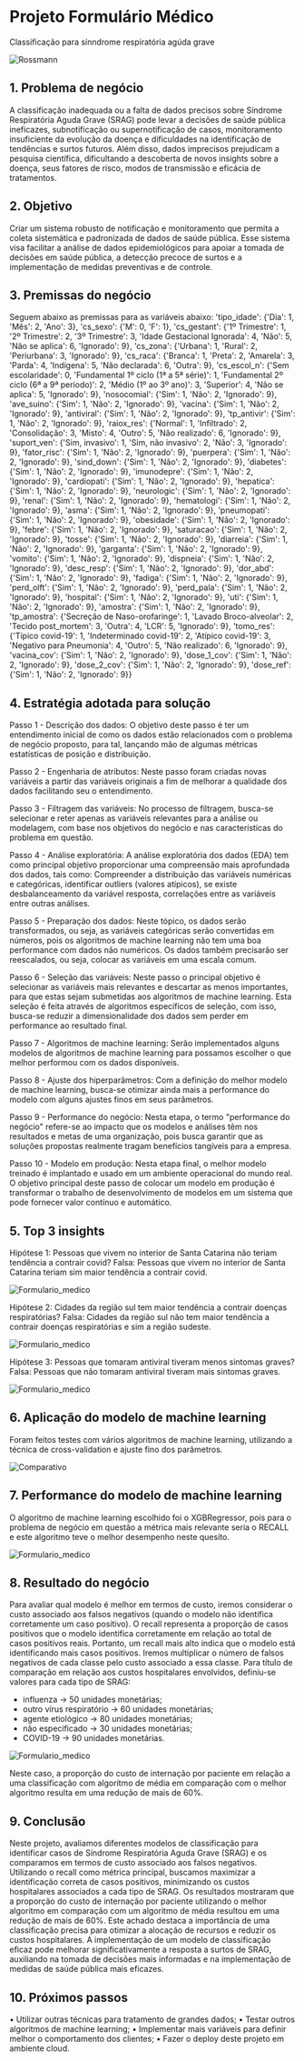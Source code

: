 # Projeto Formulário Médico

Classificação para sínndrome respiratória agúda grave

![Rossmann](img/rossmann.jpg)

## 1.	Problema de negócio
A classificação inadequada ou a falta de dados precisos sobre Síndrome Respiratória Aguda Grave (SRAG) pode levar a decisões de saúde pública ineficazes, subnotificação ou supernotificação de casos, monitoramento insuficiente da evolução da doença e dificuldades na identificação de tendências e surtos futuros. Além disso, dados imprecisos prejudicam a pesquisa científica, dificultando a descoberta de novos insights sobre a doença, seus fatores de risco, modos de transmissão e eficácia de tratamentos.

## 2.	Objetivo
Criar um sistema robusto de notificação e monitoramento que permita a coleta sistemática e padronizada de dados de saúde pública. Esse sistema visa facilitar a análise de dados epidemiológicos para apoiar a tomada de decisões em saúde pública, a detecção precoce de surtos e a implementação de medidas preventivas e de controle.

## 3.	Premissas do negócio
Seguem abaixo as premissas para as variáveis abaixo: 
'tipo_idade': {'Dia': 1, 'Mês': 2, 'Ano': 3},
'cs_sexo': {'M': 0, 'F': 1},
'cs_gestant': {'1º Trimestre': 1, '2º Trimestre': 2, '3º Trimestre': 3, 'Idade Gestacional Ignorada': 4, 'Não': 5, 'Não se aplica': 6, 'Ignorado': 9},
'cs_zona': {'Urbana': 1, 'Rural': 2, 'Periurbana': 3, 'Ignorado': 9},
'cs_raca': {'Branca': 1, 'Preta': 2, 'Amarela': 3, 'Parda': 4, 'Indígena': 5, 'Não declarada': 6, 'Outra': 9},
'cs_escol_n': {'Sem escolaridade': 0, 'Fundamental 1º ciclo (1ª a 5ª série)': 1, 'Fundamental 2º ciclo (6ª a 9ª período)': 2, 'Médio (1º ao 3º ano)': 3, 'Superior': 4, 'Não se aplica': 5, 'Ignorado': 9},
'nosocomial': {'Sim': 1, 'Não': 2, 'Ignorado': 9},
'ave_suino': {'Sim': 1, 'Não': 2, 'Ignorado': 9},
'vacina': {'Sim': 1, 'Não': 2, 'Ignorado': 9},
'antiviral': {'Sim': 1, 'Não': 2, 'Ignorado': 9},
'tp_antivir': {'Sim': 1, 'Não': 2, 'Ignorado': 9},
'raiox_res': {'Normal': 1, 'Infiltrado': 2, 'Consolidação': 3, 'Misto': 4, 'Outro': 5, 'Não realizado': 6, 'Ignorado': 9},
'suport_ven': {'Sim, invasivo': 1, 'Sim, não invasivo': 2, 'Não': 3, 'Ignorado': 9},
'fator_risc': {'Sim': 1, 'Não': 2, 'Ignorado': 9},
'puerpera': {'Sim': 1, 'Não': 2, 'Ignorado': 9},
'sind_down': {'Sim': 1, 'Não': 2, 'Ignorado': 9},
'diabetes': {'Sim': 1, 'Não': 2, 'Ignorado': 9},
'imunodepre': {'Sim': 1, 'Não': 2, 'Ignorado': 9},
'cardiopati': {'Sim': 1, 'Não': 2, 'Ignorado': 9},
'hepatica': {'Sim': 1, 'Não': 2, 'Ignorado': 9},
'neurologic': {'Sim': 1, 'Não': 2, 'Ignorado': 9},
'renal': {'Sim': 1, 'Não': 2, 'Ignorado': 9},
'hematologi': {'Sim': 1, 'Não': 2, 'Ignorado': 9},
'asma': {'Sim': 1, 'Não': 2, 'Ignorado': 9},
'pneumopati': {'Sim': 1, 'Não': 2, 'Ignorado': 9},
'obesidade': {'Sim': 1, 'Não': 2, 'Ignorado': 9},
'febre': {'Sim': 1, 'Não': 2, 'Ignorado': 9},
'saturacao': {'Sim': 1, 'Não': 2, 'Ignorado': 9},
'tosse': {'Sim': 1, 'Não': 2, 'Ignorado': 9},
'diarreia': {'Sim': 1, 'Não': 2, 'Ignorado': 9},
'garganta': {'Sim': 1, 'Não': 2, 'Ignorado': 9},
'vomito': {'Sim': 1, 'Não': 2, 'Ignorado': 9},
'dispneia': {'Sim': 1, 'Não': 2, 'Ignorado': 9},
'desc_resp': {'Sim': 1, 'Não': 2, 'Ignorado': 9},
'dor_abd': {'Sim': 1, 'Não': 2, 'Ignorado': 9},
'fadiga': {'Sim': 1, 'Não': 2, 'Ignorado': 9},
'perd_olft': {'Sim': 1, 'Não': 2, 'Ignorado': 9},
'perd_pala': {'Sim': 1, 'Não': 2, 'Ignorado': 9},
'hospital': {'Sim': 1, 'Não': 2, 'Ignorado': 9},
'uti': {'Sim': 1, 'Não': 2, 'Ignorado': 9},
'amostra': {'Sim': 1, 'Não': 2, 'Ignorado': 9},
'tp_amostra': {'Secreção de Naso-orofaringe': 1, 'Lavado Broco-alveolar': 2, 'Tecido post_mortem': 3, 'Outra': 4, 'LCR': 5, 'Ignorado': 9},
'tomo_res': {'Típico covid-19': 1, 'Indeterminado covid-19': 2, 'Atípico covid-19': 3, 'Negativo para Pneumonia': 4, 'Outro': 5, 'Não realizado': 6, 'Ignorado': 9},
'vacina_cov': {'Sim': 1, 'Não': 2, 'Ignorado': 9},
'dose_1_cov': {'Sim': 1, 'Não': 2, 'Ignorado': 9},
'dose_2_cov': {'Sim': 1, 'Não': 2, 'Ignorado': 9},
'dose_ref': {'Sim': 1, 'Não': 2, 'Ignorado': 9}}

## 4.	Estratégia adotada para solução

Passo 1 - Descrição dos dados: O objetivo deste passo é ter um entendimento inicial de como os dados estão relacionados com o problema de negócio proposto, para tal, lançando mão de algumas métricas estatísticas de posição e distribuição.

Passo 2 - Engenharia de atributos: Neste passo foram criadas novas variáveis a partir das variáveis originais a fim de melhorar a qualidade dos dados facilitando seu o entendimento.

Passo 3 - Filtragem das variáveis: No processo de filtragem, busca-se selecionar e reter apenas as variáveis relevantes para a análise ou modelagem, com base nos objetivos do negócio e nas características do problema em questão.
 
Passo 4 - Análise exploratória: A análise exploratória dos dados (EDA) tem como principal objetivo proporcionar uma compreensão mais aprofundada dos dados, tais como: Compreender a distribuição das variáveis numéricas e categóricas, identificar outliers (valores atípicos), se existe desbalanceamento da variável resposta, correlações entre as variáveis entre outras análises.

Passo 5 - Preparação dos dados: Neste tópico, os dados serão transformados, ou seja, as variáveis categóricas serão convertidas em números, pois os algoritmos de machine learning não tem uma boa performance com dados não numéricos. Os dados também precisarão ser reescalados, ou seja, colocar as variáveis em uma escala comum.
 
Passo 6 - Seleção das variáveis: Neste passo o principal objetivo é selecionar as variáveis mais relevantes e descartar as menos importantes, para que estas sejam submetidas aos algoritmos de machine learning. Esta seleção é feita através de algoritmos específicos de seleção, com isso, busca-se reduzir a dimensionalidade dos dados sem perder em performance ao resultado final.

Passo 7 - Algoritmos de machine learning: Serão implementados alguns modelos de algoritmos de machine learning para possamos escolher o que melhor performou com os dados disponíveis.
 
Passo 8 - Ajuste dos hiperparâmetros: Com a definição do melhor modelo de machine learning, busca-se otimizar ainda mais a performance do modelo com alguns ajustes finos em seus parâmetros.

Passo 9 - Performance do negócio: Nesta etapa, o termo "performance do negócio" refere-se ao impacto que os modelos e análises têm nos resultados e metas de uma organização, pois busca garantir que as soluções propostas realmente tragam benefícios tangíveis para a empresa.

Passo 10 - Modelo em produção: Nesta etapa final, o melhor modelo treinado é implantado e usado em um ambiente operacional do mundo real. O objetivo principal deste passo de colocar um modelo em produção é transformar o trabalho de desenvolvimento de modelos em um sistema que pode fornecer valor contínuo e automático.

## 5.	Top 3 insights
Hipótese 1: Pessoas que vivem no interior de Santa Catarina não teriam tendência a contrair covid?
Falsa: Pessoas que vivem no interior de Santa Catarina teriam sim maior tendência a contrair covid.

![Formulario_medico](img/grafico_hipotese_1.JPG)

Hipótese 2: Cidades da região sul tem maior tendência a contrair doenças respiratórias?
Falsa: Cidades da região sul não tem maior tendência a contrair doenças respiratórias e sim a região sudeste.

![Formulario_medico](img/grafico_hipotese_2.JPG)

Hipótese 3: Pessoas que tomaram antiviral tiveram menos sintomas graves?
Falsa: Pessoas que não tomaram antiviral tiveram mais sintomas graves.

![Formulario_medico](img/grafico_hipotese_3.JPG)

## 6.	Aplicação do modelo de machine learning
Foram feitos testes com vários algoritmos de machine learning, utilizando a técnica de cross-validation e ajuste fino dos parâmetros.

![Comparativo](img/comparativo_algoritmos.JPG)

## 7.	Performance do modelo de machine learning
O algoritmo de machine learning escolhido foi o XGBRegressor, pois para o problema de negócio em questão a métrica mais relevante seria o RECALL e este algoritmo teve o melhor desempenho neste quesito.
 
![Formulario_medico](img/melhor_algoritmo.JPG)

## 8.	Resultado do negócio
Para avaliar qual modelo é melhor em termos de custo, iremos considerar o custo associado aos falsos negativos (quando o modelo não identifica corretamente um caso positivo). O recall representa a proporção de casos positivos que o modelo identifica corretamente em relação ao total de casos positivos reais. Portanto, um recall mais alto indica que o modelo está identificando mais casos positivos. Iremos multiplicar o número de falsos negativos de cada classe pelo custo associado a essa classe.
Para título de comparação em relação aos custos hospitalares envolvidos, definiu-se valores para cada tipo de SRAG:

* influenza -> 50 unidades monetárias;
* outro vírus respiratório -> 60 unidades monetárias;
* agente etiológico -> 80 unidades monetárias;
* não especificado -> 30 unidades monetárias;
* COVID-19 -> 90 unidades monetárias.
 
 ![Formulario_medico](img/resultado_negocio.JPG)

Neste caso, a proporção do custo de internação por paciente em relação a uma classificação com algoritmo de média em comparação com o melhor algoritmo resulta em uma redução de mais de 60%.

## 9.	Conclusão
Neste projeto, avaliamos diferentes modelos de classificação para identificar casos de Síndrome Respiratória Aguda Grave (SRAG) e os comparamos em termos de custo associado aos falsos negativos. Utilizando o recall como métrica principal, buscamos maximizar a identificação correta de casos positivos, minimizando os custos hospitalares associados a cada tipo de SRAG.
Os resultados mostraram que a proporção do custo de internação por paciente utilizando o melhor algoritmo em comparação com um algoritmo de média resultou em uma redução de mais de 60%. Este achado destaca a importância de uma classificação precisa para otimizar a alocação de recursos e reduzir os custos hospitalares. A implementação de um modelo de classificação eficaz pode melhorar significativamente a resposta a surtos de SRAG, auxiliando na tomada de decisões mais informadas e na implementação de medidas de saúde pública mais eficazes.

## 10.	Próximos passos
•	Utilizar outras técnicas para tratamento de grandes dados;
•	Testar outros algoritmos de machine learning;
•	Implementar mais variáveis para definir melhor o comportamento dos clientes;
•	Fazer o deploy deste projeto em ambiente cloud. 
